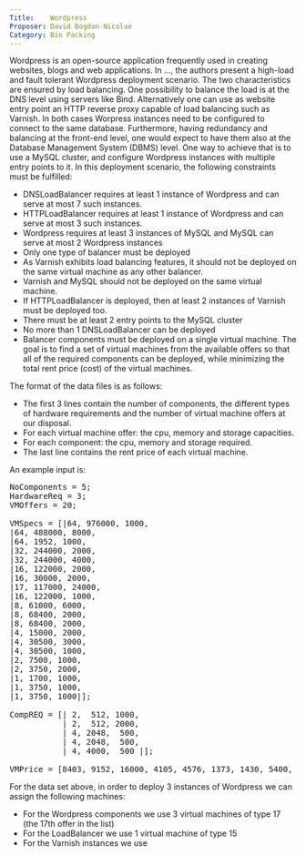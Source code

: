 ```yaml
---
Title:    Wordpress
Proposer: David Bogdan-Nicolae
Category: Bin Packing
---
```



Wordpress is an open-source application frequently used in creating websites, blogs and web applications. In ..., the authors present a high-load and fault tolerant Wordpress deployment scenario. The two characteristics are ensured by load balancing. One possibility to balance the load is at the DNS level using servers like Bind. Alternatively one can use as website entry point an HTTP reverse proxy capable of load balancing such as Varnish. In both cases Worpress instances need to be configured to connect to the same database. Furthermore, having redundancy and balancing at the front-end level, one would expect to have them also at the Database Management System (DBMS) level. One way to achieve that is to use a MySQL cluster, and configure Wordpress instances with multiple entry points to it. In this deployment scenario, the following constraints must be fulfilled:
- DNSLoadBalancer requires at least 1 instance of Wordpress and can serve at most 7 such instances.
- HTTPLoadBalancer requires at least 1 instance of Wordpress and can serve at most 3 such instances.
- Wordpress requires at least 3 instances of MySQL and MySQL can serve at most 2 Wordpress instances
- Only one type of balancer must be deployed
- As Varnish exhibits load balancing features, it should not be deployed on the same virtual machine as any other balancer.
- Varnish and MySQL should not be deployed on the same virtual machine.
- If HTTPLoadBalancer is deployed, then at least 2 instances of Varnish must be deployed too.
- There must be at least 2 entry points to the MySQL cluster
- No more than 1 DNSLoadBalancer can be deployed
- Balancer components must be deployed on a single virtual machine.
The goal is to find a set of virtual machines from the available offers so that all of the required components can be deployed, while minimizing the total rent price (cost) of the virtual machines.

The format of the data files is as follows:
- The first 3 lines contain the number of components, the different types of hardware requirements and the number of virtual machine offers at our disposal.
- For each virtual machine offer: the cpu, memory and storage capacities.
- For each component: the cpu, memory and storage required.
- The last line contains the rent price of each virtual machine.

An example input is:
<pre>
NoComponents = 5;
HardwareReq = 3;
VMOffers = 20;

VMSpecs = [|64, 976000, 1000, 
|64, 488000, 8000, 
|64, 1952, 1000, 
|32, 244000, 2000, 
|32, 244000, 4000, 
|16, 122000, 2000, 
|16, 30000, 2000, 
|17, 117000, 24000, 
|16, 122000, 1000, 
|8, 61000, 6000, 
|8, 68400, 2000, 
|8, 68400, 2000, 
|4, 15000, 2000, 
|4, 30500, 3000, 
|4, 30500, 1000, 
|2, 7500, 1000, 
|2, 3750, 2000, 
|1, 1700, 1000, 
|1, 3750, 1000, 
|1, 3750, 1000|];
             
CompREQ = [| 2,  512, 1000,
           | 2,  512, 2000,
           | 4, 2048,  500,
           | 4, 2048,  500,
           | 4, 4000,  500 |];
           
VMPrice = [8403, 9152, 16000, 4105, 4576, 1373, 1430, 5400, 3079, 1470, 1301, 1288, 402, 827, 379, 146, 128, 58, 93, 98 ];
</pre>

For the data set above, in order to deploy 3 instances of Wordpress we can assign the following machines:
- For the Wordpress components we use 3 virtual machines of type 17 (the 17th offer in the list)
- For the LoadBalancer we use 1 virtual machine of type 15
- For the Varnish instances we use 
